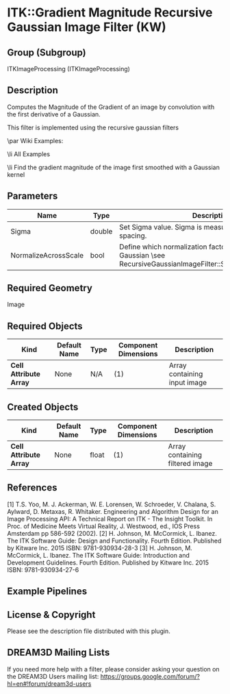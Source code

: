 ITK::Gradient Magnitude Recursive Gaussian Image Filter (KW) 
==========================================

## Group (Subgroup) ##

ITKImageProcessing (ITKImageProcessing)

## Description ##

Computes the Magnitude of the Gradient of an image by convolution with the first derivative of a Gaussian.

This filter is implemented using the recursive gaussian filters

\par Wiki Examples:

\li All Examples

\li Find the gradient magnitude of the image first smoothed with a Gaussian kernel

## Parameters ##

| Name | Type | Description |
|------|------|-------------|
| Sigma | double| Set Sigma value. Sigma is measured in the units of image spacing. |
| NormalizeAcrossScale | bool| Define which normalization factor will be used for the Gaussian \see RecursiveGaussianImageFilter::SetNormalizeAcrossScale |


## Required Geometry ##

Image

## Required Objects ##

| Kind | Default Name | Type | Component Dimensions | Description |
|------|--------------|------|----------------------|-------------|
| **Cell Attribute Array** | None | N/A | (1)  | Array containing input image

## Created Objects ##

| Kind | Default Name | Type | Component Dimensions | Description |
|------|--------------|------|----------------------|-------------|
| **Cell Attribute Array** | None | float | (1)  | Array containing filtered image

## References ##

[1] T.S. Yoo, M. J. Ackerman, W. E. Lorensen, W. Schroeder, V. Chalana, S. Aylward, D. Metaxas, R. Whitaker. Engineering and Algorithm Design for an Image Processing API: A Technical Report on ITK - The Insight Toolkit. In Proc. of Medicine Meets Virtual Reality, J. Westwood, ed., IOS Press Amsterdam pp 586-592 (2002). 
[2] H. Johnson, M. McCormick, L. Ibanez. The ITK Software Guide: Design and Functionality. Fourth Edition. Published by Kitware Inc. 2015 ISBN: 9781-930934-28-3
[3] H. Johnson, M. McCormick, L. Ibanez. The ITK Software Guide: Introduction and Development Guidelines. Fourth Edition. Published by Kitware Inc. 2015 ISBN: 9781-930934-27-6

## Example Pipelines ##



## License & Copyright ##

Please see the description file distributed with this plugin.

## DREAM3D Mailing Lists ##

If you need more help with a filter, please consider asking your question on the DREAM3D Users mailing list:
https://groups.google.com/forum/?hl=en#!forum/dream3d-users
